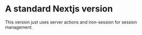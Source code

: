 # A standard Nextjs version

This version just uses server actions and iron-session for session management.